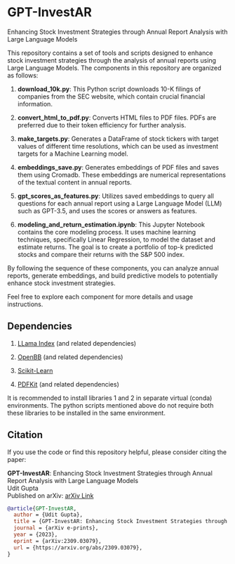 # GPT-InvestAR

Enhancing Stock Investment Strategies through Annual Report Analysis with Large Language Models

This repository contains a set of tools and scripts designed to enhance stock investment strategies through the analysis of annual reports using Large Language Models. The components in this repository are organized as follows:

1. **download_10k.py**: This Python script downloads 10-K filings of companies from the SEC website, which contain crucial financial information.

2. **convert_html_to_pdf.py**: Converts HTML files to PDF files. PDFs are preferred due to their token efficiency for further analysis.

3. **make_targets.py**: Generates a DataFrame of stock tickers with target values of different time resolutions, which can be used as investment targets for a Machine Learning model.

4. **embeddings_save.py**: Generates embeddings of PDF files and saves them using Cromadb. These embeddings are numerical representations of the textual content in annual reports.

5. **gpt_scores_as_features.py**: Utilizes saved embeddings to query all questions for each annual report using a Large Language Model (LLM) such as GPT-3.5, and uses the scores or answers as features.

6. **modeling_and_return_estimation.ipynb**: This Jupyter Notebook contains the core modeling process. It uses machine learning techniques, specifically Linear Regression, to model the dataset and estimate returns. The goal is to create a portfolio of top-k predicted stocks and compare their returns with the S&P 500 index.

By following the sequence of these components, you can analyze annual reports, generate embeddings, and build predictive models to potentially enhance stock investment strategies.

Feel free to explore each component for more details and usage instructions.


## Dependencies

1. [LLama Index](https://github.com/jerryjliu/llama_index) (and related dependencies)

2. [OpenBB](https://github.com/OpenBB-finance/OpenBBTerminal) (and related dependencies)

3. [Scikit-Learn](https://github.com/scikit-learn/scikit-learn)

4. [PDFKit](https://github.com/JazzCore/python-pdfkit) (and related dependencies)

It is recommended to install libraries 1 and 2 in separate virtual (conda) environments. The python scripts mentioned above do not require both these libraries to be installed in the same environment.

## Citation

If you use the code or find this repository helpful, please consider citing the paper:

**GPT-InvestAR**: Enhancing Stock Investment Strategies through Annual Report Analysis with Large Language Models  
Udit Gupta  
Published on arXiv: [arXiv Link](https://arxiv.org/abs/2309.03079)

```bibtex
@article{GPT-InvestAR,
  author = {Udit Gupta},
  title = {GPT-InvestAR: Enhancing Stock Investment Strategies through Annual Report Analysis with Large Language Models},
  journal = {arXiv e-prints},
  year = {2023},
  eprint = {arXiv:2309.03079},
  url = {https://arxiv.org/abs/2309.03079},
}



